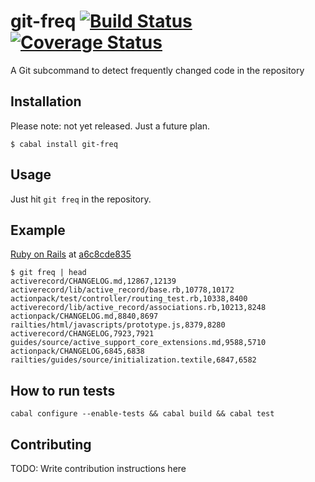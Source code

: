 # git-freq [![Build Status](https://travis-ci.org/fujimura/git-freq.png?branch=master)](https://travis-ci.org/fujimura/git-freq)[![Coverage Status](https://coveralls.io/repos/fujimura/git-freq/badge.png)](https://coveralls.io/r/fujimura/git-freq)

A Git subcommand to detect frequently changed code in the repository

## Installation

Please note: not yet released. Just a future plan.

```
$ cabal install git-freq
```

## Usage

Just hit `git freq` in the repository.

## Example

[Ruby on Rails](https://github.com/rails/rails) at [a6c8cde835](https://github.com/rails/rails/commit/a6c8cde83526e4ec5b1212b5e6d1e512ebf7c0ec)

```
$ git freq | head
activerecord/CHANGELOG.md,12867,12139
activerecord/lib/active_record/base.rb,10778,10172
actionpack/test/controller/routing_test.rb,10338,8400
activerecord/lib/active_record/associations.rb,10213,8248
actionpack/CHANGELOG.md,8840,8697
railties/html/javascripts/prototype.js,8379,8280
activerecord/CHANGELOG,7923,7921
guides/source/active_support_core_extensions.md,9588,5710
actionpack/CHANGELOG,6845,6838
railties/guides/source/initialization.textile,6847,6582
```

## How to run tests

```
cabal configure --enable-tests && cabal build && cabal test
```

## Contributing

TODO: Write contribution instructions here
